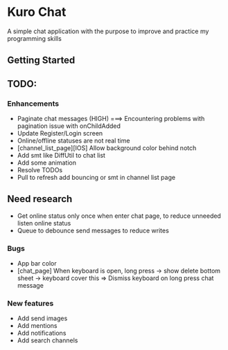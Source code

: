 # Kuro Chat

A simple chat application with the purpose to improve and practice my programming skills

## Getting Started



## TODO:


### Enhancements
- Paginate chat messages (HIGH) ===> Encountering problems with pagination issue with onChildAdded
- Update Register/Login screen
- Online/offline statuses are not real time
- [channel_list_page][IOS] Allow background color behind notch
- Add smt like DiffUtil to chat list
- Add some animation
- Resolve TODOs
- Pull to refresh add bouncing or smt in channel list page

## Need research
- Get online status only once when enter chat page, to reduce unneeded listen online status
- Queue to debounce send messages to reduce writes
### Bugs
- App bar color 
- [chat_page] When keyboard is open, long press -> show delete bottom sheet -> keyboard cover this
        => Dismiss keyboard on long press chat message
### New features
- Add send images
- Add mentions
- Add notifications
- Add search channels